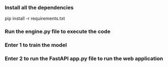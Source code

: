 ### Install all the dependencies

pip install -r requirements.txt


### Run the engine.py file to execute the code

### Enter 1 to train the model

### Enter 2 to run the FastAPI app.py file to run the web application
